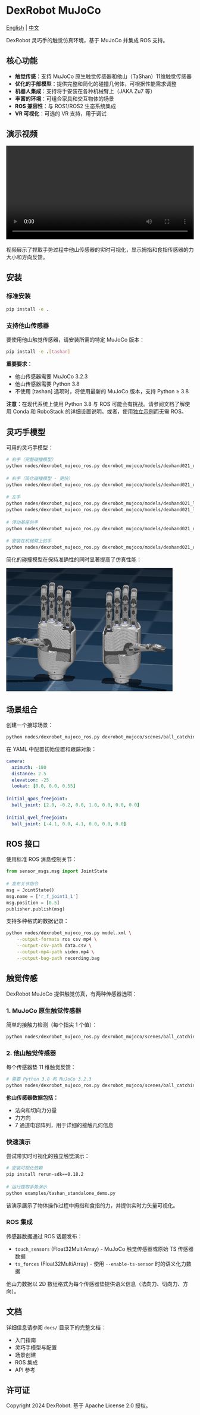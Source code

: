 # DexRobot MuJoCo

[English](README.md) | [中文](README_zh.md)

DexRobot 灵巧手的触觉仿真环境，基于 MuJoCo 并集成 ROS 支持。

## 核心功能

- **触觉传感**：支持 MuJoCo 原生触觉传感器和他山（TaShan）11维触觉传感器
- **优化的手部模型**：提供完整和简化的碰撞几何体，可根据性能需求调整
- **机器人集成**：支持将手安装在各种机械臂上（JAKA Zu7 等）
- **丰富的环境**：可组合家具和交互物体的场景
- **ROS 兼容性**：与 ROS1/ROS2 生态系统集成
- **VR 可视化**：可选的 VR 支持，用于调试

## 演示视频

<video src="assets/ts_touch_demo.mp4" width="100%" controls>
  查看触觉传感器演示：<a href="assets/ts_touch_demo.mp4">ts_touch_demo.mp4</a>
</video>

视频展示了捏取手势过程中他山传感器的实时可视化，显示拇指和食指传感器的力大小和方向反馈。

## 安装

### 标准安装
```bash
pip install -e .
```

### 支持他山传感器
要使用他山触觉传感器，请安装所需的特定 MuJoCo 版本：
```bash
pip install -e .[tashan]
```
**重要要求：**
- 他山传感器需要 MuJoCo 3.2.3
- 他山传感器需要 Python 3.8
- 不使用 [tashan] 选项时，将使用最新的 MuJoCo 版本，支持 Python ≥ 3.8

**注意**：在现代系统上使用 Python 3.8 与 ROS 可能会有挑战。请参阅文档了解使用 Conda 和 RoboStack 的详细设置说明。或者，使用[独立示例](examples/tashan_standalone_demo.py)而无需 ROS。

## 灵巧手模型

可用的灵巧手模型：

```bash
# 右手（完整碰撞模型）
python nodes/dexrobot_mujoco_ros.py dexrobot_mujoco/models/dexhand021_right.xml

# 右手（简化碰撞模型 - 更快）
python nodes/dexrobot_mujoco_ros.py dexrobot_mujoco/models/dexhand021_right_simplified.xml

# 左手
python nodes/dexrobot_mujoco_ros.py dexrobot_mujoco/models/dexhand021_left.xml
python nodes/dexrobot_mujoco_ros.py dexrobot_mujoco/models/dexhand021_left_simplified.xml

# 浮动基座的手
python nodes/dexrobot_mujoco_ros.py dexrobot_mujoco/models/dexhand021_right_floating.xml

# 安装在机械臂上的手
python nodes/dexrobot_mujoco_ros.py dexrobot_mujoco/models/dexhand021_right_jaka_zu7.xml
```

简化的碰撞模型在保持准确性的同时显著提高了仿真性能：

![灵巧手模型](assets/hands.png)

## 场景组合

创建一个接球场景：

```bash
python nodes/dexrobot_mujoco_ros.py dexrobot_mujoco/scenes/ball_catching.xml --config config/ball_catching.yaml
```

在 YAML 中配置初始位置和跟踪对象：

```yaml
camera:
  azimuth: -180
  distance: 2.5
  elevation: -25
  lookat: [0.0, 0.0, 0.55]

initial_qpos_freejoint:
  ball_joint: [2.0, -0.2, 0.0, 1.0, 0.0, 0.0, 0.0]

initial_qvel_freejoint:
  ball_joint: [-4.1, 0.0, 4.1, 0.0, 0.0, 0.0]
```

## ROS 接口

使用标准 ROS 消息控制关节：

```python
from sensor_msgs.msg import JointState

# 发布关节指令
msg = JointState()
msg.name = ['r_f_joint1_1']
msg.position = [0.5]
publisher.publish(msg)
```

支持多种格式的数据记录：

```bash
python nodes/dexrobot_mujoco_ros.py model.xml \
    --output-formats ros csv mp4 \
    --output-csv-path data.csv \
    --output-mp4-path video.mp4 \
    --output-bag-path recording.bag
```

## 触觉传感

DexRobot MuJoCo 提供触觉仿真，有两种传感器选项：

### 1. MuJoCo 原生触觉传感器
简单的接触力检测（每个指尖 1 个值）：
```bash
python nodes/dexrobot_mujoco_ros.py dexrobot_mujoco/scenes/ball_catching.xml
```

### 2. 他山触觉传感器
每个传感器垫 11 维触觉反馈：
```bash
# 需要 Python 3.8 和 MuJoCo 3.2.3
python nodes/dexrobot_mujoco_ros.py dexrobot_mujoco/scenes/ball_catching.xml --enable-ts-sensor
```

**他山传感器数据包括：**
- 法向和切向力分量
- 力方向
- 7 通道电容阵列，用于详细的接触几何信息

### 快速演示

尝试带实时可视化的独立触觉演示：
```bash
# 安装可视化依赖
pip install rerun-sdk==0.18.2

# 运行捏取手势演示
python examples/tashan_standalone_demo.py
```

该演示展示了物体操作过程中拇指和食指的力，并提供实时力矢量可视化。

### ROS 集成

传感器数据通过 ROS 话题发布：

- `touch_sensors` (Float32MultiArray) - MuJoCo 触觉传感器或原始 TS 传感器数据
- `ts_forces` (Float32MultiArray) - 使用 `--enable-ts-sensor` 时的语义化力数据

他山力数据以 2D 数组格式为每个传感器垫提供语义信息（法向力、切向力、方向）。

## 文档

详细信息请参阅 `docs/` 目录下的完整文档：

- 入门指南
- 灵巧手模型与配置
- 场景创建
- ROS 集成
- API 参考

## 许可证

Copyright 2024 DexRobot. 基于 Apache License 2.0 授权。
